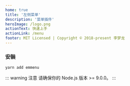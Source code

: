 ```yaml
---
home: true
title: '左侧菜单'
description: '菜单插件'
heroImage: /logo.png
actionText: 快速上手
actionLink: /menu
footer: MIT Licensed | Copyright © 2018-present 李梦龙
---
```


### 安裝

``` bash
yarn add emmenu
```

::: warning 注意
请确保你的 Node.js 版本 >= 9.0.0。
:::
